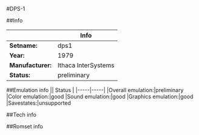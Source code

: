 #DPS-1

##Info

||Info|
|-----|-----|
|**Setname:**|dps1
|**Year:**|1979
|**Manufacturer:**|Ithaca InterSystems
|**Status:**|preliminary

##Emulation info
|| Status |
|-----|-----|
|Overall emulation:|preliminary
|Color emulation:|good
|Sound emulation:|good
|Graphics emulation:|good
|Savestates:|unsupported

##Tech info

##Romset info

<!--- START OF EDITED COMMENT DO NOT TOUCH TEXT ABOVE-->

